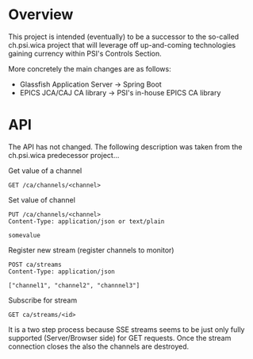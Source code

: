 # Overview

This project is intended (eventually) to be a successor to the so-called 
ch.psi.wica project that will leverage off up-and-coming technologies
gaining currency within PSI's Controls Section.

More concretely the main changes are as follows:

   * Glassfish Application Server -> Spring Boot
   * EPICS JCA/CAJ CA library -> PSI's in-house EPICS CA library
   
# API

The API has not changed. The following  description was taken from the
ch.psi.wica predecessor project...

Get value of a channel

```
GET /ca/channels/<channel>
```

Set value of channel

```
PUT /ca/channels/<channel>
Content-Type: application/json or text/plain

somevalue
```


Register new stream (register channels to monitor)

```
POST ca/streams
Content-Type: application/json

["channel1", "channel2", "channnel3"]
```

Subscribe for stream

```
GET ca/streams/<id>
``` 

It is a two step process because SSE streams seems to be just only fully supported (Server/Browser side) for GET requests.
Once the stream connection closes the also the channels are destroyed.
